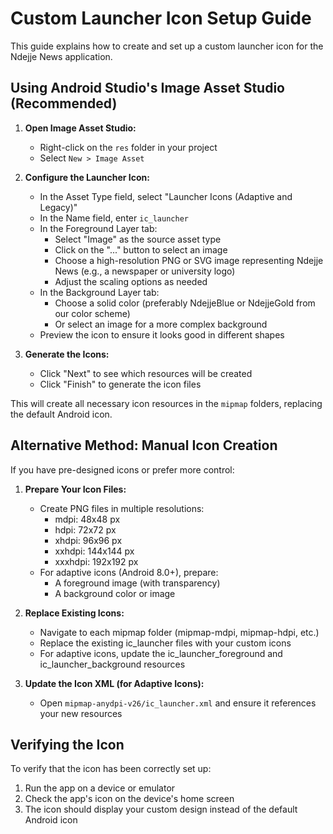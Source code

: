 # Custom Launcher Icon Setup Guide

This guide explains how to create and set up a custom launcher icon for the Ndejje News application.

## Using Android Studio's Image Asset Studio (Recommended)

1. **Open Image Asset Studio:**
   - Right-click on the `res` folder in your project
   - Select `New > Image Asset`

2. **Configure the Launcher Icon:**
   - In the Asset Type field, select "Launcher Icons (Adaptive and Legacy)"
   - In the Name field, enter `ic_launcher`
   - In the Foreground Layer tab:
      - Select "Image" as the source asset type
      - Click on the "..." button to select an image
      - Choose a high-resolution PNG or SVG image representing Ndejje News (e.g., a newspaper or university logo)
      - Adjust the scaling options as needed
   - In the Background Layer tab:
      - Choose a solid color (preferably NdejjeBlue or NdejjeGold from our color scheme)
      - Or select an image for a more complex background
   - Preview the icon to ensure it looks good in different shapes

3. **Generate the Icons:**
   - Click "Next" to see which resources will be created
   - Click "Finish" to generate the icon files

This will create all necessary icon resources in the `mipmap` folders, replacing the default Android icon.

## Alternative Method: Manual Icon Creation

If you have pre-designed icons or prefer more control:

1. **Prepare Your Icon Files:**
   - Create PNG files in multiple resolutions:
     - mdpi: 48x48 px
     - hdpi: 72x72 px
     - xhdpi: 96x96 px
     - xxhdpi: 144x144 px
     - xxxhdpi: 192x192 px
   - For adaptive icons (Android 8.0+), prepare:
     - A foreground image (with transparency)
     - A background color or image

2. **Replace Existing Icons:**
   - Navigate to each mipmap folder (mipmap-mdpi, mipmap-hdpi, etc.)
   - Replace the existing ic_launcher files with your custom icons
   - For adaptive icons, update the ic_launcher_foreground and ic_launcher_background resources

3. **Update the Icon XML (for Adaptive Icons):**
   - Open `mipmap-anydpi-v26/ic_launcher.xml` and ensure it references your new resources

## Verifying the Icon

To verify that the icon has been correctly set up:

1. Run the app on a device or emulator
2. Check the app's icon on the device's home screen
3. The icon should display your custom design instead of the default Android icon 